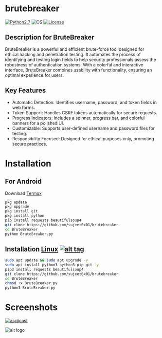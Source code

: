 # brutebreaker

[![Python2.7](https://img.shields.io/badge/Python-2.7-green.svg?style=flat-square)](https://www.python.org/downloads/release/python-2714/)
![OS](https://img.shields.io/badge/Tested%20On-Linux%20|%20OSX%20|%20Windows%20|%20Android-yellowgreen.svg?style=flat-square) 
[![License](https://img.shields.io/badge/License-MIT-blue.svg?style=flat-square)](https://github.com/sujeet0x01/brutebreaker/blob/main/LICENSE)

## Description for BruteBreaker

BruteBreaker is a powerful and efficient brute-force tool designed for ethical hacking and penetration testing. It automates the process of identifying and testing login fields to help security professionals assess the robustness of authentication systems. With a colorful and interactive interface, BruteBreaker combines usability with functionality, ensuring an optimal experience for users.

## Key Features

- Automatic Detection: Identifies username, password, and token fields in web forms.
- Token Support: Handles CSRF tokens automatically for secure requests.
- Progress Indicators: Includes a spinner, progress bar, and colorful banners for a polished UI.
- Customizable: Supports user-defined username and password files for testing.
- Responsibility Focused: Designed for ethical purposes only, promoting secure practices.

# Installation

## For Android
Download [Termux](https://f-droid.org/en/packages/com.termux/)

``` bash
pkg update
pkg upgrade
pkg install git
pkg install python
pip install requests beautifulsoup4
git clone https://github.com/sujeet0x01/brutebreaker
cd BruteBreaker
python BruteBreaker.py
```
## Installation [Linux](https://wikipedia.org/wiki/Linux) [![alt tag](http://icons.iconarchive.com/icons/dakirby309/simply-styled/32/OS-Linux-icon.png)](https://fr.wikipedia.org/wiki/Linux)

``` bash
sudo apt update && sudo apt upgrade -y
sudo apt install python3 python3-pip git -y
pip3 install requests beautifulsoup4
git clone https://github.com/sujeet0x01/brutebreaker
cd BruteBreaker
chmod +x BruteBreaker.py
python3 BruteBreaker.py
```

# Screenshots

[![asciicast](https://asciinema.org/a/URj2nvpbYpeJyJe43KlASZ7fz.png)](https://giphy.com/gifs/OsWVk7T1qXl03YCU1F)

![alt logo](https://giphy.com/gifs/OsWVk7T1qXl03YCU1F)
